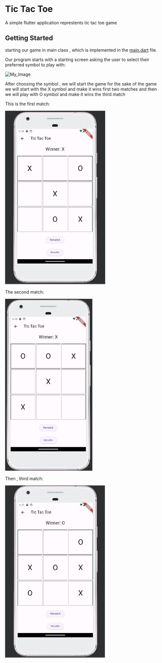 # Tic Tac Toe
A simple flutter application represtents tic tac toe game 

## Getting Started
starting our game in main class , which is implemented in the <a href="https://github.com/Menna-Islam/Tic-Tac-Toe/blob/master/lib/main.dart">main.dart</a> file.

Our program starts with a starting screen asking the user to select their preferred symbol to play with:

![My_Image](Sybmol.png)

After choosing the symbol , we will start the game 
for the sake of the game we will start with the X symbol and make it wins first two matches and then we will play with O symbol and make it wins the third match 

This is the first match:

![My_Image](1st_match_x_winning.png)


The second match:

![My_Image](2nd_match_x_winning.png)


Then , third match:

![My_Image](3rd_match_o_winning.png)
